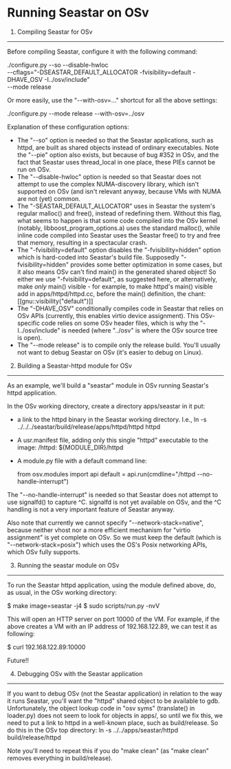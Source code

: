 Running Seastar on OSv
======================

1. Compiling Seastar for OSv
----------------------------

Before compiling Seastar, configure it with the following command:

./configure.py --so --disable-hwloc \
    --cflags="-DSEASTAR_DEFAULT_ALLOCATOR -fvisibility=default -DHAVE_OSV -I../osv/include" \
    --mode release 

Or more easily, use the "--with-osv=..." shortcut for all the above settings:

./configure.py --mode release --with-osv=../osv


Explanation of these configuration options:
   * The "--so" option is needed so that the Seastar applications, such as
     httpd, are built as shared objects instead of ordinary executables.
     Note the "--pie" option also exists, but because of bug #352 in OSv,
     and the fact that Seastar uses thread_local in one place, these PIEs
     cannot be run on OSv.
   * The "--disable-hwloc" option is needed so that Seastar does not attempt
     to use the complex NUMA-discovery library, which isn't supported on OSv
     (and isn't relevant anyway, because VMs with NUMA are not (yet) common.
   * The "-SEASTAR_DEFAULT_ALLOCATOR" uses in Seastar the system's regular malloc()
     and free(), instead of redefining them. Without this flag, what seems
     to happen is that some code compiled into the OSv kernel (notably,
     libboost_program_options.a) uses the standard malloc(), while inline
     code compiled into Seastar uses the Seastar free() to try and free that
     memory, resulting in a spectacular crash.
   * The "-fvisibility=default" option disables the "-fvisibility=hidden"
     option which is hard-coded into Seastar's build file. Supposedly
     "-fvisibility=hidden" provides some better optimization in some cases,
     but it also means OSv can't find main() in the generated shared object!
     So either we use "-fvisibility=default", as suggested here, or
     alternatively, make *only* main() visible - for example, to make httpd's
     main() visible add in apps/httpd/httpd.cc, before the main() definition,
     the chant: [[gnu::visibility("default")]]
   * The "-DHAVE_OSV" conditionally compiles code in Seastar that relies
     on OSv APIs (currently, this enables virtio device assignment).
     This OSv-specific code relies on some OSv header files, which is
     why the "-I../osv/include" is needed (where "../osv" is where the
     OSv source tree is open).
   * The "--mode release" is to compile only the release build. You'll
     usually not want to debug Seastar on OSv (it's easier to debug on Linux).


2. Building a Seastar-httpd module for OSv
------------------------------------------

As an example, we'll build a "seastar" module in OSv running Seastar's
httpd application.

In the OSv working directory, create a directory apps/seastar in it put:

* a link to the httpd binary in the Seastar working directory. I.e.,
  ln -s ../../../seastar/build/release/apps/httpd/httpd httpd

* A usr.manifest file, adding only this single "httpd" executable to the image:
  /httpd: ${MODULE_DIR}/httpd

* A module.py file with a default command line:

  from osv.modules import api
  default = api.run(cmdline="/httpd --no-handle-interrupt")  

The "--no-handle-interrupt" is needed so that Seastar does not attempt to
use signalfd() to capture ^C. signalfd is not yet available on OSv, and
the ^C handling is not a very important feature of Seastar anyway.

Also note that currently we cannot specify "--network-stack=native", because
neither vhost nor a more efficient mechanism for "virtio assignment" is yet
complete on OSv. So we must keep the default (which is "--network-stack=posix")
which uses the OS's Posix networking APIs, which OSv fully supports.


3. Running the seastar module on OSv
-------------------------------------

To run the Seastar httpd application, using the module defined above, do,
as usual, in the OSv working directory:

$ make image=seastar -j4
$ sudo scripts/run.py -nvV

This will open an HTTP server on port 10000 of the VM. For example, if the
above creates a VM with an IP address of 192.168.122.89, we can test it as
following:

$ curl 192.168.122.89:10000 
<html><head><title>this is the future</title></head><body><p>Future!!</p></body></html>

4. Debugging OSv with the Seastar application
---------------------------------------------

If you want to debug OSv (not the Seastar application) in relation to the
way it runs Seastar, you'll want the "httpd" shared object to be available
to gdb.
Unfortunately, the object lookup code in "osv syms" (translate() in loader.py)
does not seem to look for objects in apps/, so until we fix this, we need
to put a link to httpd in a well-known place, such as build/release. So
do this in the OSv top directory:
 ln -s ../../apps/seastar/httpd build/release/httpd

Note you'll need to repeat this if you do "make clean" (as "make clean"
removes everything in build/release).
